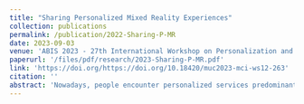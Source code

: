 ```yaml
---
title: "Sharing Personalized Mixed Reality Experiences"
collection: publications
permalink: /publication/2022-Sharing-P-MR
date: 2023-09-03
venue: 'ABIS 2023 - 27th International Workshop on Personalization and Recommendation at Mensch und Computer 2023'
paperurl: '/files/pdf/research/2023-Sharing-P-MR.pdf'
link: 'https://doi.org/https://doi.org/10.18420/muc2023-mci-ws12-263'
citation: ''
abstract: 'Nowadays, people encounter personalized services predominantly on the Web using personal computers or mobile devices. The increasing capabilities and pervasiveness of Mixed Reality (MR) devices, however, prepare the ground for personalization possibilities that are increasingly interwoven with our physical reality, extending beyond these traditional devices. Such ubiquitous, personalized MR experiences bring the potential to make our lives and interactions with our environments more convenient, intuitive, and safer. However, these experiences will also be prone to amplify the known beneficial and, notably, harmful implications of personalization. For instance, the loss of shared world objects or the nourishing of "real-world filter bubbles" might have serious social and societal consequences as they could lead to increasingly isolated experienced realities. In this work, we envision different modes for the sharing of personalized MR environments to counteract these potential harms of ubiquitous personalization. We furthermore illustrate the different modes with use cases and list open questions towards this vision.'
---
```

